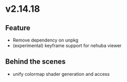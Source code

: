 # v2.14.18

## Feature

- Remove dependency on unpkg
- (experimental) keyframe support for nehuba viewer

## Behind the scenes

- unify colormap shader generation and access
